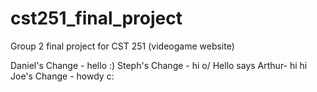 # cst251_final_project
Group 2 final project for CST 251 (videogame website)

Daniel's Change - hello :)
Steph's Change - hi o/
Hello says Arthur- hi hi
Joe's Change - howdy c:
